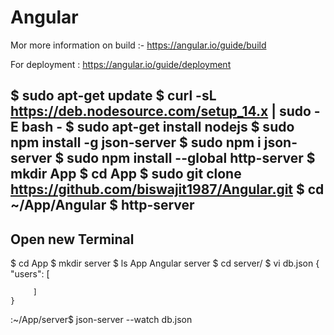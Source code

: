 # Angular

Mor more information on build :- https://angular.io/guide/build

For deployment : https://angular.io/guide/deployment

$ sudo apt-get update
 $ curl -sL https://deb.nodesource.com/setup_14.x | sudo -E bash -
 $ sudo apt-get install nodejs
 $ sudo npm install -g json-server
 $ sudo npm i json-server
 $ sudo npm install --global http-server
 $ mkdir App
 $ cd App
 $ sudo git clone https://github.com/biswajit1987/Angular.git
 $ cd ~/App/Angular
 $ http-server
 ---------------------------
 Open new Terminal
 ---------------------------
 $ cd App
 $ mkdir server
 $  ls App
      Angular  server
 $ cd server/
 $ vi db.json
    {
       "users": [

         ]
    }

 :~/App/server$ json-server --watch db.json
